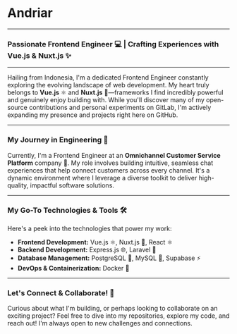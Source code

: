 # Andriar

---

### Passionate Frontend Engineer 💻 | Crafting Experiences with Vue.js & Nuxt.js ✨

---

Hailing from Indonesia, I'm a dedicated Frontend Engineer constantly exploring the evolving landscape of web development. My heart truly belongs to **Vue.js** ⚛️ and **Nuxt.js** 🚀—frameworks I find incredibly powerful and genuinely enjoy building with. While you'll discover many of my open-source contributions and personal experiments on GitLab, I'm actively expanding my presence and projects right here on GitHub.

---

### My Journey in Engineering 🚀

Currently, I'm a Frontend Engineer at an **Omnichannel Customer Service Platform** company 💬. My role involves building intuitive, seamless chat experiences that help connect customers across every channel. It's a dynamic environment where I leverage a diverse toolkit to deliver high-quality, impactful software solutions.

---

### My Go-To Technologies & Tools 🛠️

Here's a peek into the technologies that power my work:

* **Frontend Development:** Vue.js ⚛️, Nuxt.js 🚀, React ⚛️
* **Backend Development:** Express.js 🌐, Laravel 🐘
* **Database Management:** PostgreSQL 🐘, MySQL 🐬, Supabase ⚡
* **DevOps & Containerization:** Docker 🐳

---

### Let's Connect & Collaborate! 👋

Curious about what I'm building, or perhaps looking to collaborate on an exciting project? Feel free to dive into my repositories, explore my code, and reach out! I'm always open to new challenges and connections.
